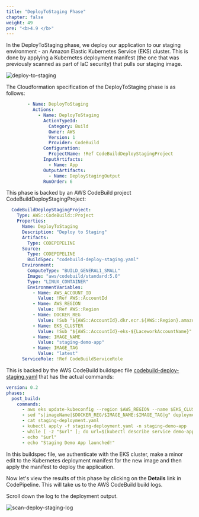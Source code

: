 ```yaml
---
title: "DeployToStaging Phase"
chapter: false
weight: 49
pre: "<b>4.9 </b>"
---
```


In the DeployToStaging phase, we deploy our application to our staging environment - an Amazon Elastic Kubernetes Service (EKS) cluster. 
This is done by applying a Kubernetes deployment manifest (the one that was previously scanned as part of IaC security) that
pulls our staging image.

![deploy-to-staging](/images/deploy-to-staging.png)

The Cloudformation specification of the DeployToStaging phase is as follows:
```yaml
        - Name: DeployToStaging
          Actions:
            - Name: DeployToStaging
              ActionTypeId:
                Category: Build
                Owner: AWS
                Version: 1
                Provider: CodeBuild
              Configuration:
                ProjectName: !Ref CodeBuildDeployStagingProject
              InputArtifacts:
                - Name: App
              OutputArtifacts:
                - Name: DeployStagingOutput
              RunOrder: 6
```

This phase is backed by an AWS CodeBuild project CodeBuildDeployStagingProject:

```yaml
  CodeBuildDeployStagingProject:
    Type: AWS::CodeBuild::Project
    Properties:
      Name: DeployToStaging
      Description: "Deploy to Staging"
      Artifacts:
        Type: CODEPIPELINE
      Source:
        Type: CODEPIPELINE
        BuildSpec: "codebuild-deploy-staging.yaml"
      Environment:
        ComputeType: "BUILD_GENERAL1_SMALL"
        Image: "aws/codebuild/standard:5.0"
        Type: "LINUX_CONTAINER"
        EnvironmentVariables:
          - Name: AWS_ACCOUNT_ID
            Value: !Ref AWS::AccountId
          - Name: AWS_REGION
            Value: !Ref AWS::Region
          - Name: DOCKER_REG
            Value: !Sub "${AWS::AccountId}.dkr.ecr.${AWS::Region}.amazonaws.com"
          - Name: EKS_CLUSTER
            Value: !Sub "${AWS::AccountId}-eks-${LaceworkAccountName}"
          - Name: IMAGE_NAME
            Value: "staging-demo-app"
          - Name: IMAGE_TAG
            Value: "latest"
      ServiceRole: !Ref CodeBuildServiceRole
```

This is backed by the AWS CodeBuild buildspec file [codebuild-deploy-staging.yaml](https://github.com/lacework-alliances/aws-immersion-day-code/blob/master/app/codebuild-deploy-staging.yaml) that has the actual commands:

```yaml
version: 0.2
phases:
  post_build:
    commands:
      - aws eks update-kubeconfig --region $AWS_REGION --name $EKS_CLUSTER --role-arn arn:aws:iam::$AWS_ACCOUNT_ID:role/eks-codebuild-kubectl-role
      - sed "s|imageName|$DOCKER_REG/$IMAGE_NAME:$IMAGE_TAG|g" deployment.yaml > staging-deployment.yaml
      - cat staging-deployment.yaml
      - kubectl apply -f staging-deployment.yaml -n staging-demo-app
      - while [ -z "$url" ]; do url=$(kubectl describe service demo-app -n staging-demo-app | grep 'LoadBalancer Ingress:' | awk '{printf "http://%s",$3;}'); sleep 2; done
      - echo "$url"
      - echo "Staging Demo App launched!"
```

In this buildspec file, we authenticate with the EKS cluster, make a minor edit to the Kubernetes deployment manifest for the new image and then apply the manifest to deploy the application.

Now let's view the results of this phase by clicking on the **Details** link in CodePipeline. This will take us to the AWS CodeBuild build logs.

Scroll down the log to the deployment output.

![scan-deploy-staging-log](/images/deploy-staging-log.png)
